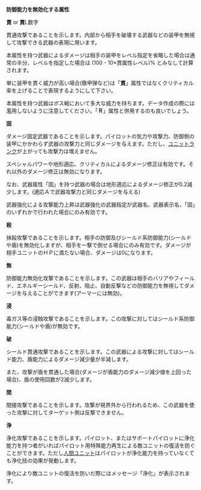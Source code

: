 **防御能力を無効化する属性**

**貫** or **貫**L数字

貫通攻撃であることを示します。内部から相手を破壊する武器などの装甲を無視して攻撃できる武器の表現に用います。

本属性を持つ武器によるダメージは相手の装甲をレベル指定を省略した場合は通常の半分、レベルを指定した場合は (100 - 10×貫属性レベル)% とみなして計算されます。

単に装甲を貫く威力が高い場合(徹甲弾など)は「**貫**」属性ではなくクリティカル率を上げることで表現するようにして下さい。

本属性を持つ武器はボス戦において多大な威力を持ちます。データ作成の際には濫用しないように注意してください。「**Ｒ**」属性と併用するのも良いでしょう。

**固**

ダメージ固定武器であることを示します。パイロットの気力や攻撃力、防御側の装甲にかかわらず武器の攻撃力と同じダメージを与えます。ただし、[ユニットランク](ユニットランク)が上がっても攻撃力は増えません。

スペシャルパワーや地形適応、クリティカルによるダメージ修正は有効です。それ以外のダメージ修正は無効になります。

なお、武器属性「固」を持つ武器の場合は地形適応によるダメージ修正が0.2減少します。(適応Ａで武器攻撃力と同じダメージを与える)

武器強化による攻撃能力上昇は武器強化の武器指定が武器名、武器表示名、「固」のいずれかで行われた場合にのみ有効です。

**殺**

抹殺攻撃であることを示します。相手の防御及びシールド系防御能力(シールドや盾)を無効化しますが、相手を一撃で倒せる場合にのみ有効です。ダメージが相手ユニットのＨＰに満たない場合、ダメージは0になります。

**無**

防御能力無効化攻撃であることを示します。この武器は相手のバリアやフィールド、エネルギーシールド、反射、阻止、自動反撃などの防御能力を無視してダメージを与えることができます(アーマーには無効)。

**浸**

毒ガス等の浸蝕攻撃であることを示します。この攻撃に対してはシールド系防御能力(シールドや盾)が無効です。

**破**

シールド貫通攻撃であることを示します。この武器による攻撃に対してはシールド能力、盾能力によるダメージ減少量が半減します。

また、攻撃が盾を貫通した場合(ダメージが盾能力のダメージ減少値を上回った場合)、盾の使用回数が2減少します。

**間**

間接攻撃であることを示します。攻撃が視界外から行われるため、この武器を使った攻撃に対してターゲット側は反撃できません。

**浄**

浄化攻撃であることを示します。パイロット、またはサポートパイロットに浄化能力を持つ者がいればパイロット用特殊能力再生による敵ユニットの復活を防ぐことができます。ただし[人間ユニット](人間ユニット)はパイロットが浄化能力を持っていなくても浄化技の効果が発動します。

浄化により敵ユニットの復活を防いだ際にはメッセージ「浄化」が表示されます。
